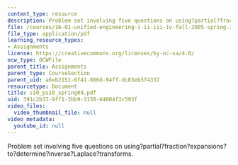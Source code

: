 ```yaml
---
content_type: resource
description: Problem set involving five questions on using?partial?fraction?expansions?to?determine?inverse?Laplace?transforms.
file: /courses/16-01-unified-engineering-i-ii-iii-iv-fall-2005-spring-2006/391c2b379ff13bb9315064004f3c593f_s10_ps10_spring04.pdf
file_type: application/pdf
learning_resource_types:
- Assignments
license: https://creativecommons.org/licenses/by-nc-sa/4.0/
ocw_type: OCWFile
parent_title: Assignments
parent_type: CourseSection
parent_uid: a6eb2151-6f41-806d-94ff-dc83eb5f4337
resourcetype: Document
title: s10_ps10_spring04.pdf
uid: 391c2b37-9ff1-3bb9-3150-64004f3c593f
video_files:
  video_thumbnail_file: null
video_metadata:
  youtube_id: null
---
```

Problem set involving five questions on using?partial?fraction?expansions?to?determine?inverse?Laplace?transforms.
